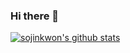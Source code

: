 ### Hi there 👋

<!--
**sojinkwon/sojinkwon** is a ✨ _special_ ✨ repository because its `README.md` (this file) appears on your GitHub profile.

Here are some ideas to get you started:

- 🔭 I’m currently working on ...
- 🌱 I’m currently learning ...
- 👯 I’m looking to collaborate on ...
- 🤔 I’m looking for help with ...
- 💬 Ask me about ...
- 📫 How to reach me: ...
- 😄 Pronouns: ...
- ⚡ Fun fact: ...
-->

[![sojinkwon's github stats](https://github-readme-stats.vercel.app/api?username=sojinkwon)](https://github.com/sojinkwon/github-readme-stats)
